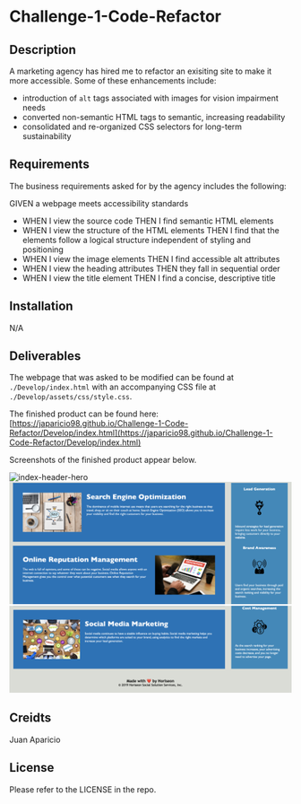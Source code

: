 # Challenge-1-Code-Refactor


## Description

A marketing agency has hired me to refactor an exisiting site to make it more accessible. Some of these enhancements include:

- introduction of ```alt``` tags associated with images for vision impairment needs
- converted non-semantic HTML tags to semantic, increasing readability
- consolidated and re-organized CSS selectors for long-term sustainability


## Requirements

The business requirements asked for by the agency includes the following:

GIVEN a webpage meets accessibility standards
- WHEN I view the source code
  THEN I find semantic HTML elements
- WHEN I view the structure of the HTML elements
  THEN I find that the elements follow a logical structure independent of styling
  and positioning
- WHEN I view the image elements
  THEN I find accessible alt attributes
- WHEN I view the heading attributes
  THEN they fall in sequential order
- WHEN I view the title element
  THEN I find a concise, descriptive title


## Installation

N/A


## Deliverables

The webpage that was asked to be modified can be found at ```./Develop/index.html``` with an accompanying CSS file at ```./Develop/assets/css/style.css```.

The finished product can be found here: [https://japaricio98.github.io/Challenge-1-Code-Refactor/Develop/index.html](https://japaricio98.github.io/Challenge-1-Code-Refactor/Develop/index.html)

Screenshots of the finished product appear below. 

![index-header-hero](Develop/assets/images/index-header-hero.png)
![index-content-aside](Develop/assets/images/index-content-aside.png)
![index-content-footer](Develop/assets/images/index-content-footer.png)


## Creidts

Juan Aparicio


## License 

Please refer to the LICENSE in the repo.

